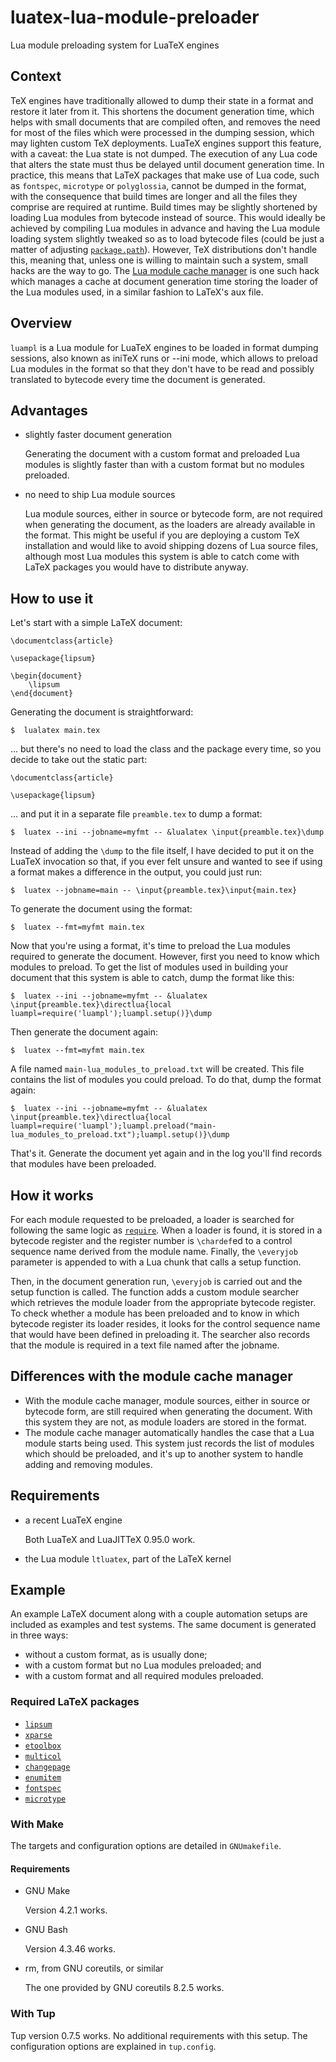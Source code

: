 # luatex-lua-module-preloader
Lua module preloading system for LuaTeX engines

##  Context
TeX engines have traditionally allowed to dump their state in a format and restore it later from it. This shortens the document generation time, which helps with small documents that are compiled often, and removes the need for most of the files which were processed in the dumping session, which may lighten custom TeX deployments. LuaTeX engines support this feature, with a caveat: the Lua state is not dumped. The execution of any Lua code that alters the state must thus be delayed until document generation time. In practice, this means that LaTeX packages that make use of Lua code, such as `fontspec`, `microtype` or `polyglossia`, cannot be dumped in the format, with the consequence that build times are longer and all the files they comprise are required at runtime. Build times may be slightly shortened by loading Lua modules from bytecode instead of source. This would ideally be achieved by compiling Lua modules in advance and having the Lua module loading system slightly tweaked so as to load bytecode files (could be just a matter of adjusting [`package.path`](http://www.lua.org/manual/5.3/manual.html#pdf-package.path)). However, TeX distributions don't handle this, meaning that, unless one is willing to maintain such a system, small hacks are the way to go. The [Lua module cache manager](https://github.com/kalrish/luatex-lua-module-cache-manager) is one such hack which manages a cache at document generation time storing the loader of the Lua modules used, in a similar fashion to LaTeX's aux file.

##  Overview
`luampl` is a Lua module for LuaTeX engines to be loaded in format dumping sessions, also known as iniTeX runs or --ini mode, which allows to preload Lua modules in the format so that they don't have to be read and possibly translated to bytecode every time the document is generated.

##  Advantages
 -  slightly faster document generation
	
	Generating the document with a custom format and preloaded Lua modules is slightly faster than with a custom format but no modules preloaded.

 -  no need to ship Lua module sources
	
	Lua module sources, either in source or bytecode form, are not required when generating the document, as the loaders are already available in the format. This might be useful if you are deploying a custom TeX installation and would like to avoid shipping dozens of Lua source files, although most Lua modules this system is able to catch come with LaTeX packages you would have to distribute anyway.

##  How to use it
Let's start with a simple LaTeX document:

```TeX
\documentclass{article}

\usepackage{lipsum}

\begin{document}
	\lipsum
\end{document}
```

Generating the document is straightforward:

    $  lualatex main.tex

… but there's no need to load the class and the package every time, so you decide to take out the static part:

```TeX
\documentclass{article}

\usepackage{lipsum}
```

… and put it in a separate file `preamble.tex` to dump a format:

    $  luatex --ini --jobname=myfmt -- &lualatex \input{preamble.tex}\dump

Instead of adding the `\dump` to the file itself, I have decided to put it on the LuaTeX invocation so that, if you ever felt unsure and wanted to see if using a format makes a difference in the output, you could just run:

    $  luatex --jobname=main -- \input{preamble.tex}\input{main.tex}

To generate the document using the format:

    $  luatex --fmt=myfmt main.tex

Now that you're using a format, it's time to preload the Lua modules required to generate the document. However, first you need to know which modules to preload. To get the list of modules used in building your document that this system is able to catch, dump the format like this:

    $  luatex --ini --jobname=myfmt -- &lualatex \input{preamble.tex}\directlua{local luampl=require('luampl');luampl.setup()}\dump

Then generate the document again:

    $  luatex --fmt=myfmt main.tex

A file named `main-lua_modules_to_preload.txt` will be created. This file contains the list of modules you could preload. To do that, dump the format again:

    $  luatex --ini --jobname=myfmt -- &lualatex \input{preamble.tex}\directlua{local luampl=require('luampl');luampl.preload("main-lua_modules_to_preload.txt");luampl.setup()}\dump

That's it. Generate the document yet again and in the log you'll find records that modules have been preloaded.

##  How it works
For each module requested to be preloaded, a loader is searched for following the same logic as [`require`](http://www.lua.org/manual/5.3/manual.html#pdf-require). When a loader is found, it is stored in a bytecode register and the register number is `\chardef`ed to a control sequence name derived from the module name. Finally, the `\everyjob` parameter is appended to with a Lua chunk that calls a setup function.

Then, in the document generation run, `\everyjob` is carried out and the setup function is called. The function adds a custom module searcher which retrieves the module loader from the appropriate bytecode register. To check whether a module has been preloaded and to know in which bytecode register its loader resides, it looks for the control sequence name that would have been defined in preloading it. The searcher also records that the module is required in a text file named after the jobname.

##  Differences with the module cache manager
 -  With the module cache manager, module sources, either in source or bytecode form, are still required when generating the document. With this system they are not, as module loaders are stored in the format.
 -  The module cache manager automatically handles the case that a Lua module starts being used. This system just records the list of modules which should be preloaded, and it's up to another system to handle adding and removing modules.

##  Requirements
 -  a recent LuaTeX engine
	
	Both LuaTeX and LuaJITTeX 0.95.0 work.

 -  the Lua module `ltluatex`, part of the LaTeX kernel

##  Example
An example LaTeX document along with a couple automation setups are included as examples and test systems. The same document is generated in three ways:

 -  without a custom format, as is usually done;
 -  with a custom format but no Lua modules preloaded; and
 -  with a custom format and all required modules preloaded.

###  Required LaTeX packages

 -  [`lipsum`](http://www.ctan.org/pkg/lipsum)
 -  [`xparse`](http://www.ctan.org/pkg/xparse)
 -  [`etoolbox`](http://www.ctan.org/pkg/etoolbox)
 -  [`multicol`](http://www.ctan.org/pkg/multicol)
 -  [`changepage`](http://www.ctan.org/pkg/changepage)
 -  [`enumitem`](http://www.ctan.org/pkg/enumitem)
 -  [`fontspec`](http://www.ctan.org/pkg/fontspec)
 -  [`microtype`](http://www.ctan.org/pkg/microtype)

###  With Make
The targets and configuration options are detailed in `GNUmakefile`.

####  Requirements

 -  GNU Make

	Version 4.2.1 works.

 -  GNU Bash

	Version 4.3.46 works.

 -  rm, from GNU coreutils, or similar

	The one provided by GNU coreutils 8.2.5 works.

###  With Tup
Tup version 0.7.5 works. No additional requirements with this setup. The configuration options are explained in `tup.config`.